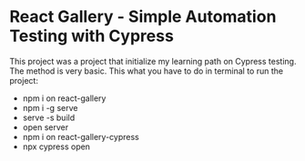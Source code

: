 # React Gallery - Simple Automation Testing with Cypress

This project was a project that initialize my learning path on Cypress testing. The method is very basic. This what you have to do in terminal to run the project:

- npm i on react-gallery
- npm i -g serve
- serve -s build
- open server
- npm i on react-gallery-cypress
- npx cypress open